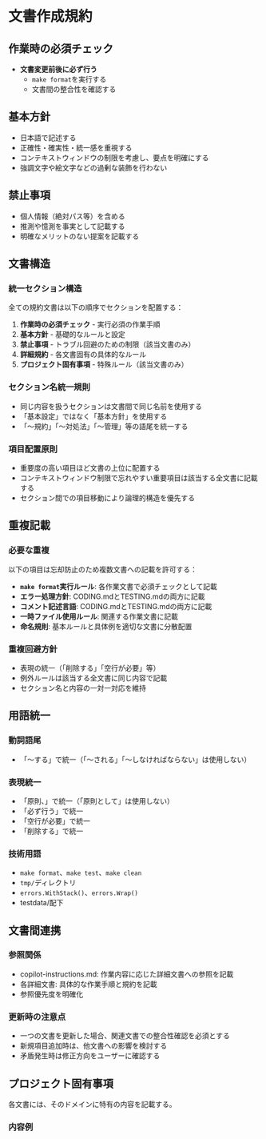 # 文書作成規約

## 作業時の必須チェック

- **文書変更前後に必ず行う**
  - `make format`を実行する
  - 文書間の整合性を確認する

## 基本方針

- 日本語で記述する
- 正確性・確実性・統一感を重視する
- コンテキストウィンドウの制限を考慮し、要点を明確にする
- 強調文字や絵文字などの過剰な装飾を行わない

## 禁止事項

- 個人情報（絶対パス等）を含める
- 推測や憶測を事実として記載する
- 明確なメリットのない提案を記載する

## 文書構造

### 統一セクション構造

全ての規約文書は以下の順序でセクションを配置する：

1. **作業時の必須チェック** - 実行必須の作業手順
2. **基本方針** - 基礎的なルールと設定
3. **禁止事項** - トラブル回避のための制限（該当文書のみ）
4. **詳細規約** - 各文書固有の具体的なルール
5. **プロジェクト固有事項** - 特殊ルール（該当文書のみ）

### セクション名統一規則

- 同じ内容を扱うセクションは文書間で同じ名前を使用する
- 「基本設定」ではなく「基本方針」を使用する
- 「〜規約」「〜対処法」「〜管理」等の語尾を統一する

### 項目配置原則

- 重要度の高い項目ほど文書の上位に配置する
- コンテキストウィンドウ制限で忘れやすい重要項目は該当する全文書に記載する
- セクション間での項目移動により論理的構造を優先する

## 重複記載

### 必要な重複

以下の項目は忘却防止のため複数文書への記載を許可する：

- **`make format`実行ルール**: 各作業文書で必須チェックとして記載
- **エラー処理方針**: CODING.mdとTESTING.mdの両方に記載
- **コメント記述言語**: CODING.mdとTESTING.mdの両方に記載
- **一時ファイル使用ルール**: 関連する作業文書に記載
- **命名規則**: 基本ルールと具体例を適切な文書に分散配置

### 重複回避方針

- 表現の統一（「削除する」「空行が必要」等）
- 例外ルールは該当する全文書に同じ内容で記載
- セクション名と内容の一対一対応を維持

## 用語統一

### 動詞語尾

- 「〜する」で統一（「〜される」「〜しなければならない」は使用しない）

### 表現統一

- 「原則、」で統一（「原則として」は使用しない）
- 「必ず行う」で統一
- 「空行が必要」で統一
- 「削除する」で統一

### 技術用語

- `make format`、`make test`、`make clean`
- `tmp/`ディレクトリ
- `errors.WithStack()`、`errors.Wrap()`
- testdata/配下

## 文書間連携

### 参照関係

- copilot-instructions.md: 作業内容に応じた詳細文書への参照を記載
- 各詳細文書: 具体的な作業手順と規約を記載
- 参照優先度を明確化

### 更新時の注意点

- 一つの文書を更新した場合、関連文書での整合性確認を必須とする
- 新規項目追加時は、他文書への影響を検討する
- 矛盾発生時は修正方向をユーザーに確認する

## プロジェクト固有事項

各文書には、そのドメインに特有の内容を記載する。

### 内容例
